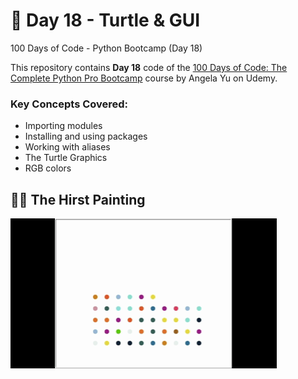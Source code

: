 # 🚀 Day 18 - Turtle & GUI
100 Days of Code - Python Bootcamp (Day 18)

This repository contains **Day 18** code of the [100 Days of Code: The Complete Python Pro Bootcamp](https://www.udemy.com/course/100-days-of-code/?couponCode=KEEPLEARNINGBR) course by Angela Yu on Udemy.

### Key Concepts Covered:
- Importing modules
- Installing and using packages
- Working with aliases
- The Turtle Graphics
- RGB colors

## 👩‍🎨 The Hirst Painting 

![Demo](hirst_painting.gif)
